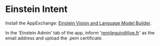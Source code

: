 # Einstein Intent

Install the AppExchange: [Einstein Vision and Language Model Builder](https://appexchange.salesforce.com/appxListingDetail?listingId=a0N3A00000Ed1V8UAJ "Einstein Vision and Language Model Builder").

In the 'Einstein Admin' tab of the app, inform 'remileguin@live.fr' as the email address and upload the .pem certificate.